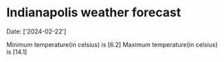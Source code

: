 # Indianapolis weather forecast 
Date: ['2024-02-22'] 

Minimum temperature(in celsius) is [6.2] 
Maximum temperature(in celsius) is [14.1]
